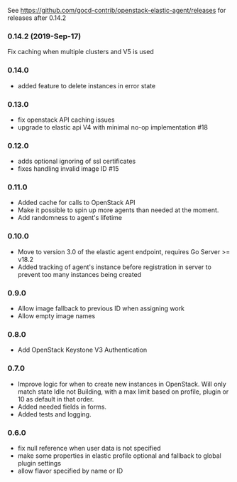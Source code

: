 See https://github.com/gocd-contrib/openstack-elastic-agent/releases for releases after 0.14.2

### 0.14.2 (2019-Sep-17)

Fix caching when multiple clusters and V5 is used

### 0.14.0

 * added feature to delete instances in error state

### 0.13.0

 * fix openstack API caching issues
 * upgrade to elastic api V4 with minimal no-op implementation \#18

### 0.12.0

 * adds optional ignoring of ssl certificates
 * fixes handling invalid image ID \#15

### 0.11.0

 * Added cache for calls to OpenStack API
 * Make it possible to spin up more agents than needed at the moment.
 * Add randomness to agent's lifetime

### 0.10.0

 - Move to version 3.0 of the elastic agent endpoint, requires Go Server >= v18.2
 - Added tracking of agent's instance before registration in server to prevent too many instances being created

### 0.9.0

- Allow image fallback to previous ID when assigning work
- Allow empty image names

### 0.8.0

- Add OpenStack Keystone V3 Authentication

### 0.7.0

 - Improve logic for when to create new instances in OpenStack.
   Will only match state Idle not Building, with a max limit based on profile, plugin or 10 as default in that order.
 - Added needed fields in forms.
 - Added tests and logging.

### 0.6.0

 - fix null reference when user data is not specified
 - make some properties in elastic profile optional and fallback to global plugin settings
 - allow flavor specified by name or ID
